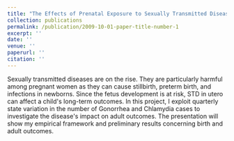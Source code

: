 ```yaml
---
title: "The Effects of Prenatal Exposure to Sexually Transmitted Diseases"
collection: publications
permalink: /publication/2009-10-01-paper-title-number-1
excerpt: ''
date: ''
venue: ''
paperurl: ''
citation: ''
---
```


Sexually transmitted diseases are on the rise. They are particularly harmful among pregnant women as they can cause stillbirth, preterm birth, and infections in newborns. Since the fetus development is at risk, STD in utero can affect a child's long-term outcomes. In this project, I exploit quarterly state variation in the number of Gonorrhea and Chlamydia cases to investigate the disease's impact on adult outcomes. The presentation will show my empirical framework and preliminary results concerning birth and adult outcomes.
